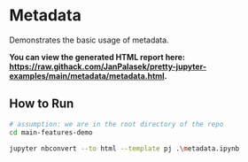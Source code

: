 # Metadata

Demonstrates the basic usage of metadata.

**You can view the generated HTML report here: https://raw.githack.com/JanPalasek/pretty-jupyter-examples/main/metadata/metadata.html.**

## How to Run

```sh
# assumption: we are in the root directory of the repo
cd main-features-demo

jupyter nbconvert --to html --template pj .\metadata.ipynb
```